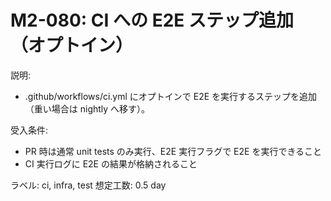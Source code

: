 # M2-080: CI への E2E ステップ追加（オプトイン）

説明:
- .github/workflows/ci.yml にオプトインで E2E を実行するステップを追加（重い場合は nightly へ移す）。

受入条件:
- PR 時は通常 unit tests のみ実行、E2E 実行フラグで E2E を実行できること
- CI 実行ログに E2E の結果が格納されること

ラベル: ci, infra, test
想定工数: 0.5 day
